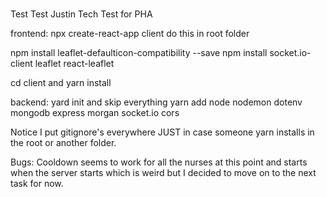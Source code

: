 #

Test Test Justin Tech Test for PHA

frontend: npx create-react-app client do this in root folder

npm install leaflet-defaulticon-compatibility --save
npm install socket.io-client leaflet react-leaflet

cd client and yarn install

backend: yard init and skip everything
yarn add node nodemon dotenv mongodb express morgan socket.io cors

Notice I put gitignore's everywhere JUST in case someone yarn installs in the root or another folder.

Bugs: Cooldown seems to work for all the nurses at this point and starts when the server starts which is weird but I decided to move on to the next task for now.
